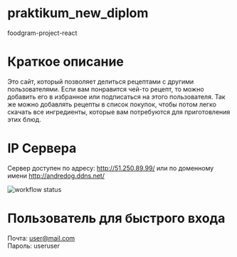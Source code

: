 # praktikum_new_diplom
foodgram-project-react

# Краткое описание
Это сайт, который позволяет делиться рецептами с другими пользователями. Если вам понравится чей-то рецепт, то можно добавить его в избранное или подписаться на этого пользователя. Так же можно добавлять рецепты в список покупок, чтобы потом легко скачать все ингредиенты, которые вам потребуются для приготовления этих блюд.

# IP Сервера
Сервер доступен по адресу: http://51.250.89.99/ или по доменному имени http://andredog.ddns.net/

![workflow status](https://github.com/Ander-dog/yamdb_final/actions/workflows/yamdb_workflow.yml/badge.svg)

# Пользователь для быстрого входа
Почта: user@mail.com <br/>
Пароль: useruser
